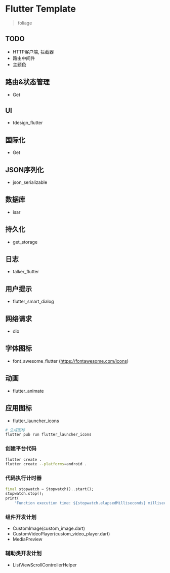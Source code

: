 # Flutter Template
> foliage

## TODO
- HTTP客户端, 拦截器
- 路由中间件
- 主题色

## 路由&状态管理
- Get

## UI
- tdesign_flutter

## 国际化
- Get

## JSON序列化
- json_serializable

## 数据库
- isar

## 持久化
- get_storage

## 日志
- talker_flutter

## 用户提示
- flutter_smart_dialog

## 网络请求
- dio

## 字体图标
- font_awesome_flutter (https://fontawesome.com/icons)

## 动画
- flutter_animate

## 应用图标
- flutter_launcher_icons
```bash
# 生成图标
flutter pub run flutter_launcher_icons
```

### 创建平台代码
```bash
flutter create .
flutter create --platforms=android .
```

### 代码执行计时器
```dart
final stopwatch = Stopwatch()..start();
stopwatch.stop();
print(
    'Function execution time: ${stopwatch.elapsedMilliseconds} milliseconds');
```

### 组件开发计划
- CustomImage(custom_image.dart)
- CustomVideoPlayer(custom_video_player.dart)
- MediaPreview

### 辅助类开发计划
- ListViewScrollControllerHelper



